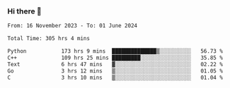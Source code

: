 ### Hi there 👋

<!--
**floyiac/floyiac** is a ✨ _special_ ✨ repository because its `README.md` (this file) appears on your GitHub profile.

Here are some ideas to get you started:

- 🔭 I’m currently working on ...
- 🌱 I’m currently learning ...
- 👯 I’m looking to collaborate on ...
- 🤔 I’m looking for help with ...
- 💬 Ask me about ...
- 📫 How to reach me: ...
- 😄 Pronouns: ...
- ⚡ Fun fact: ...
-->

<!--START_SECTION:waka-->

```txt
From: 16 November 2023 - To: 01 June 2024

Total Time: 305 hrs 4 mins

Python           173 hrs 9 mins  ██████████████▒░░░░░░░░░░   56.73 %
C++              109 hrs 25 mins █████████░░░░░░░░░░░░░░░░   35.85 %
Text             6 hrs 47 mins   ▓░░░░░░░░░░░░░░░░░░░░░░░░   02.22 %
Go               3 hrs 12 mins   ▒░░░░░░░░░░░░░░░░░░░░░░░░   01.05 %
C                3 hrs 10 mins   ▒░░░░░░░░░░░░░░░░░░░░░░░░   01.04 %
```

<!--END_SECTION:waka-->
